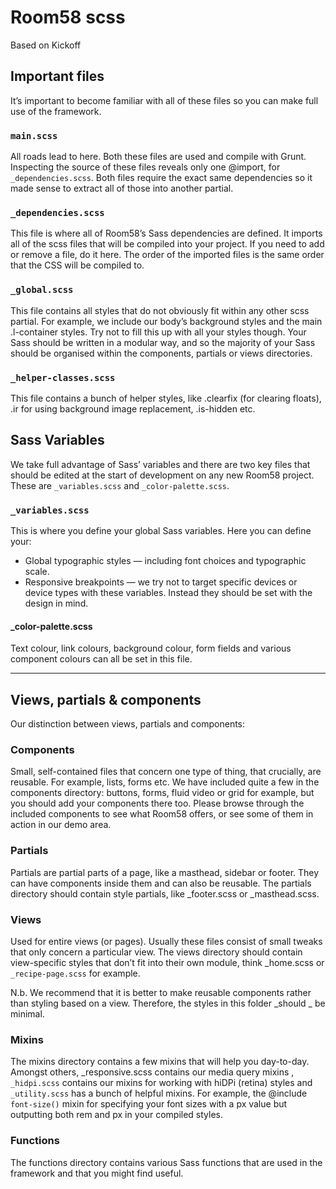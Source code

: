 # Room58 scss
Based on Kickoff

## Important files

It’s important to become familiar with all of these files so you can make full use of the framework.

### `main.scss`
All roads lead to here. Both these files are used and compile with Grunt. Inspecting the source of these files reveals only one @import, for `_dependencies.scss`. Both files require the exact same dependencies so it made sense to extract all of those into another partial.

### `_dependencies.scss`
This file is where all of Room58’s Sass dependencies are defined. It imports all of the scss files that will be compiled into your project. If you need to add or remove a file, do it here. The order of the imported files is the same order that the CSS will be compiled to.

### `_global.scss`
This file contains all styles that do not obviously fit within any other scss partial. For example, we include our body’s background styles and the main .l-container styles. Try not to fill this up with all your styles though. Your Sass should be written in a modular way, and so the majority of your Sass should be organised within the components, partials or views directories.

### `_helper-classes.scss`
This file contains a bunch of helper styles, like .clearfix (for clearing floats), .ir for using background image replacement, .is-hidden etc.

## Sass Variables
We take full advantage of Sass’ variables and there are two key files that should be edited at the start of development on any new Room58 project. These are `_variables.scss` and `_color-palette.scss`.

### `_variables.scss`
This is where you define your global Sass variables. Here you can define your:

* Global typographic styles — including font choices and typographic scale.
* Responsive breakpoints — we try not to target specific devices or device types with these variables. Instead they should be set with the design in mind.

#### _color-palette.scss 
Text colour, link colours, background colour, form fields and various component colours can all be set in this file.

---

## Views, partials & components

Our distinction between views, partials and components:

### Components

Small, self-contained files that concern one type of thing, that crucially, are reusable. For example, lists, forms etc. We have included quite a few in the components directory: buttons, forms, fluid video or grid for example, but you should add your components there too. Please browse through the included components to see what Room58 offers, or see some of them in action in our demo area.

### Partials

Partials are partial parts of a page, like a masthead, sidebar or footer. They can have components inside them and can also be reusable. The partials directory should contain style partials, like _footer.scss or _masthead.scss.

### Views

Used for entire views (or pages). Usually these files consist of small tweaks that only concern a particular view. The views directory should contain view-specific styles that don’t fit into their own module, think _home.scss or `_recipe-page.scss` for example.

N.b. We recommend that it is better to make reusable components rather than styling based on a view. Therefore, the styles in this folder _should _ be minimal.

### Mixins

The mixins directory contains a few mixins that will help you day-to-day. Amongst others, _responsive.scss contains our media query mixins , `_hidpi.scss` contains our mixins for working with hiDPi (retina) styles and `_utility.scss` has a bunch of helpful mixins. For example, the @include `font-size()` mixin for specifying your font sizes with a px value but outputting both rem and px in your compiled styles.

### Functions

The functions directory contains various Sass functions that are used in the framework and that you might find useful.
